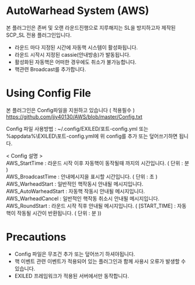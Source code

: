 # AutoWarhead System (AWS)
본 플러그인은 존버 및 오랜 라운드진행으로 지루해지는 SL을 방지하고자 제작된 SCP_SL 전용 플러그인입니다.

 - 라운드 마다 지정된 시간에 자동핵 시스템이 활성화됩니다.
 - 라운드 시작시 지정된 cassie(안내방송)가 발동됩니다.
 - 활성화된 자동핵은 어떠한 경우에도 취소가 불가능합니다.
 - 핵관련 Broadcast를 추가합니다.

# Using Config File
본 플러그인은 Config파일을 지원하고 있습니다 ( 적용필수 )
https://github.com/jjy40130/AWS/blob/master/Config.txt

Config 파일 사용방법 : ~/.config/EXILED/포트-config.yml 또는 %appdata%\EXILED\포트-config.yml에 위 config를 추가 또는 덮어쓰기하면 됩니다.

< Config 설명 >\
AWS_StartTime : 라운드 시작 이후 자동핵이 동작될때 까지의 시간입니다. ( 단위 : 분 )\
AWS_BroadcastTime : 안내메시지을 표시할 시간입니다. ( 단위 : 초 )\
AWS_WarheadStart : 일반적인 핵작동시 안내될 메시지입니다.\
AWS_AutoWarheadStart : 자동핵 작동시 안내될 메시지입니다.\
AWS_WarheadCancel : 일반적인 핵작동 취소시 안내될 메시지입니다.\
AWS_RoundStart : 라운드 시작 직후 안내될 메시지입니다. ( [START_TIME] : 자동핵이 작동될 시간이 반환됩니다. ( 단위 : 분 ))

# Precautions

 - Config 파일은 무조건 추가 또는 덮어쓰기 하셔야됩니다.
 - 핵 이벤트 관련 이벤트가 적용되어 있는 플러그인과 함께 사용시 오류가 발생할 수 있습니다.
 - EXILED 프레임워크가 적용된 서버에서만 동작합니다.
